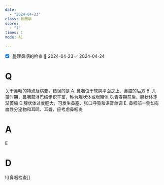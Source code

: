 ```yaml
---
date:
  - "2024-04-23"
class: 诊断学
score:
  - "1"
times: 1
mode: A1

--- 
```

- [x] 整理鼻咽的检查 📅 2024-04-23 ✅ 2024-04-24


# Q
关于鼻咽的特点及病变，错误的是
A. 鼻咽位于软腭平面之上、鼻腔的后方
B. 儿童时期，鼻咽部淋巴结组织丰富，称为腺状体或增殖体
C.青春期前后，腺状体逐渐萎缩
D.腺状体过度肥大，可发生鼻塞、张口呼吸和语音单调
E. 鼻咽部一侧如有血性分泌物和耳鸣、耳聋，应考虑鼻咽炎

# A

E



# D
![[鼻咽检查]]